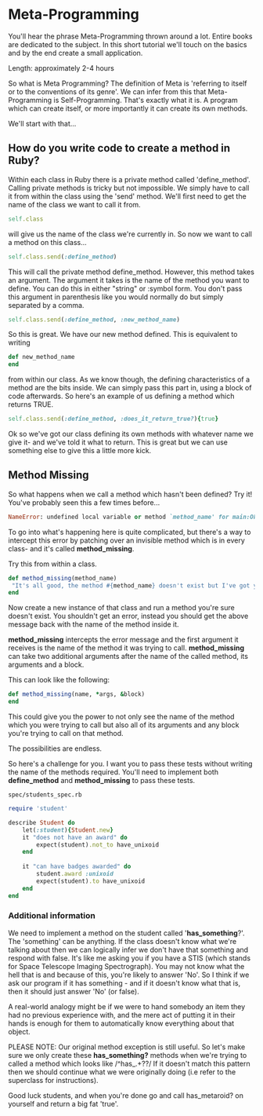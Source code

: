 # Meta-Programming

You'll hear the phrase Meta-Programming thrown around a lot. Entire books are dedicated to the subject. 
In this short tutorial we'll touch on the basics and by the end create a small application.

Length: approximately 2-4 hours

So what is Meta Programming? The definition of Meta is 'referring to itself or to the conventions of its genre'. 
We can infer from this that Meta-Programming is Self-Programming. That's exactly what it is. A program which can create itself, or more importantly it can create its own methods. 

We'll start with that...

## How do you write code to create a method in Ruby?

Within each class in Ruby there is a private method called 'define_method'. Calling private methods is tricky but not impossible. We simply have to call it from within the class using the 'send' method. We'll first need to get the name of the class we want to call it from. 

```ruby
self.class
```

will give us the name of the class we're currently in. So now we want to call a method on this class...

```ruby
self.class.send(:define_method)
```

This will call the private method define_method. However, this method takes an argument. The argument it takes is the name of the method you want to define. You can do this in either "string" or :symbol form. You don't pass this argument in parenthesis like you would normally do but simply separated by a comma. 

```ruby
self.class.send(:define_method, :new_method_name)
```

So this is great. We have our new method defined. This is equivalent to writing 

```ruby
def new_method_name
end
```
from within our class. As we know though, the defining characteristics of a method are the bits inside. We can simply pass this part in, using a block of code afterwards. So here's an example of us defining a method which returns TRUE. 

```ruby
self.class.send(:define_method, :does_it_return_true?){true}
```

Ok so we've got our class defining its own methods with whatever name we give it- and we've told it what to return. This is great but we can use something else to give this a little more kick. 

## Method Missing

So what happens when we call a method which hasn't been defined? Try it!
You've probably seen this a few times before...

```ruby
NameError: undefined local variable or method `method_name' for main:Object
``` 

To go into what's happening here is quite complicated, but there's a way to intercept this error by patching over an invisible method which is in every class- and it's called **method_missing**. 

Try this from within a class.  

```ruby
def method_missing(method_name)
 "It's all good, the method #{method_name} doesn't exist but I've got your back!"
end

```

Now create a new instance of that class and run a method you're sure doesn't exist. You shouldn't get an error, instead you should get the above message back with the name of the method inside it.

**method_missing** intercepts the error message and the first argument it receives is the name of the method it was trying to call. **method_missing** can take two additional arguments after the name of the called method, its arguments and a block. 

This can look like the following: 

```ruby
def method_missing(name, *args, &block)
end
```

This could give you the power to not only see the name of the method which you were trying to call but also all of its arguments and any block you're trying to call on that method. 

The possibilities are endless. 

So here's a challenge for you. I want you to pass these tests without writing the name of the methods required. You'll need to implement both **define_method** and **method_missing** to pass these tests. 
```
spec/students_spec.rb
```
```ruby
require 'student'

describe Student do
	let(:student){Student.new}
	it "does not have an award" do 
		expect(student).not_to have_unixoid
	end
	
	it "can have badges awarded" do 
		student.award :unixoid
		expect(student).to have_unixoid
	end
end
```

### Additional information

We need to implement a method on the student called '**has_something**?'. The 'something' can be anything. If the class doesn't know what we're talking about then we can logically infer we don't have that something and respond with false. It's like me asking you if you have a STIS (which stands for Space Telescope Imaging Spectrograph). You may not know what the hell that is and because of this, you're likely to answer 'No'. So I think if we ask our program if it has something - and if it doesn't know what that is, then it should just answer 'No' (or false). 

A real-world analogy might be if we were to hand somebody an item they had no previous experience with, and the mere act of putting it in their hands is enough for them to automatically know everything about that object.

PLEASE NOTE: 
Our original method exception is still useful. So let's make sure we only create these **has_something?** methods when we're trying to called a method which looks like /^has_.+?\?/ 
If it doesn't match this pattern then we should continue what we were originally doing (i.e refer to the superclass for instructions). 

Good luck students, and when you're done go and call has_metaroid? on yourself and return a big fat 'true'. 


